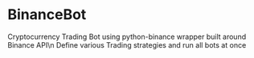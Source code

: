 # BinanceBot
Cryptocurrency Trading Bot using python-binance wrapper built around Binance API\n
Define various Trading strategies and run all bots at once
